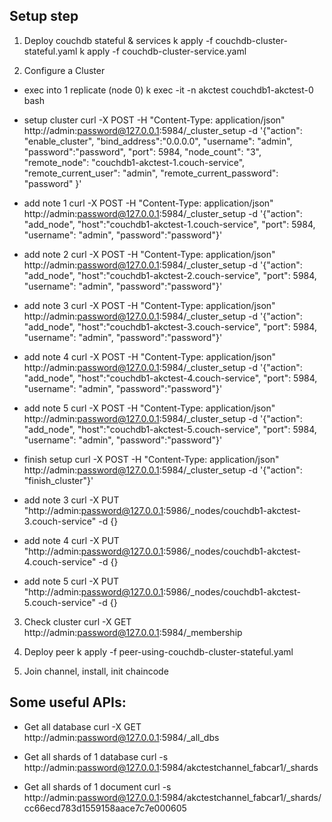 ## Setup step
1. Deploy couchdb stateful & services
k apply -f couchdb-cluster-stateful.yaml
k apply -f couchdb-cluster-service.yaml

2. Configure a Cluster
- exec into 1 replicate (node 0)
k exec -it -n akctest couchdb1-akctest-0 bash
- setup cluster
curl -X POST -H "Content-Type: application/json" http://admin:password@127.0.0.1:5984/_cluster_setup -d '{"action": "enable_cluster", "bind_address":"0.0.0.0", "username": "admin", "password":"password", "port": 5984, "node_count": "3", "remote_node": "couchdb1-akctest-1.couch-service", "remote_current_user": "admin", "remote_current_password": "password" }'
- add note 1
curl -X POST -H "Content-Type: application/json" http://admin:password@127.0.0.1:5984/_cluster_setup -d '{"action": "add_node", "host":"couchdb1-akctest-1.couch-service", "port": 5984, "username": "admin", "password":"password"}'
- add note 2
curl -X POST -H "Content-Type: application/json" http://admin:password@127.0.0.1:5984/_cluster_setup -d '{"action": "add_node", "host":"couchdb1-akctest-2.couch-service", "port": 5984, "username": "admin", "password":"password"}'
- add note 3
curl -X POST -H "Content-Type: application/json" http://admin:password@127.0.0.1:5984/_cluster_setup -d '{"action": "add_node", "host":"couchdb1-akctest-3.couch-service", "port": 5984, "username": "admin", "password":"password"}'
- add note 4
curl -X POST -H "Content-Type: application/json" http://admin:password@127.0.0.1:5984/_cluster_setup -d '{"action": "add_node", "host":"couchdb1-akctest-4.couch-service", "port": 5984, "username": "admin", "password":"password"}'
- add note 5
curl -X POST -H "Content-Type: application/json" http://admin:password@127.0.0.1:5984/_cluster_setup -d '{"action": "add_node", "host":"couchdb1-akctest-5.couch-service", "port": 5984, "username": "admin", "password":"password"}'

- finish setup
curl -X POST -H "Content-Type: application/json" http://admin:password@127.0.0.1:5984/_cluster_setup -d '{"action": "finish_cluster"}'

- add note 3
curl -X PUT "http://admin:password@127.0.0.1:5986/_nodes/couchdb1-akctest-3.couch-service" -d {}
- add note 4
curl -X PUT "http://admin:password@127.0.0.1:5986/_nodes/couchdb1-akctest-4.couch-service" -d {}
- add note 5
curl -X PUT "http://admin:password@127.0.0.1:5986/_nodes/couchdb1-akctest-5.couch-service" -d {}

3. Check cluster
curl -X GET http://admin:password@127.0.0.1:5984/_membership

4. Deploy peer
k apply -f peer-using-couchdb-cluster-stateful.yaml

5. Join channel, install, init chaincode

## Some useful APIs:
* Get all database
curl -X GET http://admin:password@127.0.0.1:5984/_all_dbs

* Get all shards of 1 database
curl -s http://admin:password@127.0.0.1:5984/akctestchannel_fabcar1/_shards

* Get all shards of 1 document
curl -s http://admin:password@127.0.0.1:5984/akctestchannel_fabcar1/_shards/cc66ecd783d1559158aace7c7e000605
